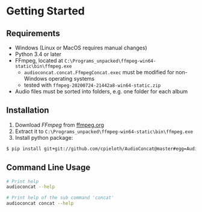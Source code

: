 # Getting Started

## Requirements

* Windows (Linux or MacOS requires manual changes)
* Python 3.4 or later
* FFmpeg, located at `C:\Programs_unpacked\ffmpeg-win64-static\bin\ffmpeg.exe`
  * `audioconcat.concat.FfmpegConcat.exec` must be modified for non-Windows operating systems
  * tested with `ffmpeg-20200724-21442a8-win64-static.zip`
* Audio files must be sorted into folders, e.g. one folder for each album


## Installation

1. Download *FFmpeg* from [ffmpeg.org](https://ffmpeg.org)
2. Extract it to `C:\Programs_unpacked\ffmpeg-win64-static\bin\ffmpeg.exe`
3. Install python package:

```bash
$ pip install git+git://github.com/cpieloth/AudioConcat@master#egg=AudioConcat
```


## Command Line Usage

```bash
# Print help
audioconcat --help

# Print help of the sub command 'concat'
audioconcat concat --help
```
